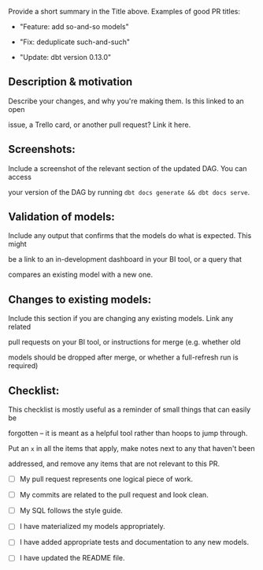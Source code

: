 Provide a short summary in the Title above. Examples of good PR titles:

* "Feature: add so-and-so models"

* "Fix: deduplicate such-and-such"

* "Update: dbt version 0.13.0"

## Description & motivation

Describe your changes, and why you're making them. Is this linked to an open

issue, a Trello card, or another pull request? Link it here.


## Screenshots:

Include a screenshot of the relevant section of the updated DAG. You can access

your version of the DAG by running `dbt docs generate && dbt docs serve`.

## Validation of models:

Include any output that confirms that the models do what is expected. This might

be a link to an in-development dashboard in your BI tool, or a query that

compares an existing model with a new one.

## Changes to existing models:

Include this section if you are changing any existing models. Link any related

pull requests on your BI tool, or instructions for merge (e.g. whether old

models should be dropped after merge, or whether a full-refresh run is required)

## Checklist:

This checklist is mostly useful as a reminder of small things that can easily be

forgotten – it is meant as a helpful tool rather than hoops to jump through.

Put an `x` in all the items that apply, make notes next to any that haven't been

addressed, and remove any items that are not relevant to this PR.


- [ ] My pull request represents one logical piece of work.

- [ ] My commits are related to the pull request and look clean.

- [ ] My SQL follows the style guide.

- [ ] I have materialized my models appropriately.

- [ ] I have added appropriate tests and documentation to any new models.

- [ ] I have updated the README file.